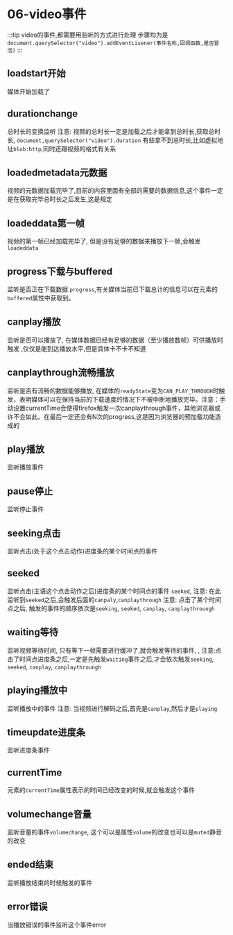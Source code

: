 # 06-video事件

:::tip
video的事件,都需要用监听的方式进行处理
步骤均为是`document.querySelector("video").addEventLisener(事件名称,回调函数,是否冒泡)`
:::

## loadstart开始
媒体开始加载了 

## durationchange
总时长的变换监听 
注意: 视频的总时长一定是加载之后才能拿到总时长,获取总时长, `document,querySelector("video").duration`
有些拿不到总时长,比如虚拟地址`blob:http`,同时还跟视频的格式有关系

## loadedmetadata元数据
视频的元数据加载完毕了,目前的内容里面有全部的需要的数据信息,这个事件一定是在获取完毕总时长之后发生,这是规定

## loadeddata第一帧
视频的第一帧已经加载完毕了, 但是没有足够的数据来播放下一帧,会触发`loadeddata`

## progress下载与buffered
监听是否正在下载数据 `progress`,有关媒体当前已下载总计的信息可以在元素的`buffered`属性中获取到。

## canplay播放
监听是否可以播放了, 在媒体数据已经有足够的数据（至少播放数帧）可供播放时触发 ,仅仅是能到达播放水平,但是具体卡不卡不知道

## canplaythrough流畅播放
监听是否有流畅的数据能够播放, 在媒体的`readyState`变为`CAN_PLAY_THROUGH`时触发，表明媒体可以在保持当前的下载速度的情况下不被中断地播放完毕。注意：手动设置currentTime会使得firefox触发一次canplaythrough事件，其他浏览器或许不会如此。在最后一定还会有N次的progress,这是因为浏览器的预加载功能造成的

## play播放
监听播放事件 

## pause停止
监听停止事件 

## seeking点击
监听点击(处于这个点击动作)进度条的某个时间点的事件 

## seeked
监听点击(主语这个点击动作之后)进度条的某个时间点的事件 `seeked`, 
注意: 在此 监听到`seeked`之后,会触发后面的`canpaly`,`canplaythrough`
注意: 点击了某个时间点之后, 触发的事件的顺序依次是`seeking`, `seeked`, `canplay`, `canplaythroungh`

## waiting等待
监听视频等待时间, 只有等下一帧需要进行缓冲了,就会触发等待的事件, ,
注意:点击了时间点进度条之后,一定是先触发`waiting`事件之后,才会依次触发`seeking`, `seeked`, `canplay`, `canplaythroungh`

## playing播放中
监听播放中的事件 
注意: 当视频进行解码之后,首先是`canplay`,然后才是`playing`

## timeupdate进度条
监听进度条事件

## currentTime
元素的`currentTime`属性表示的时间已经改变的时候,就会触发这个事件

## volumechange音量
监听音量的事件`volumechange`, 这个可以是属性`volume`的改变也可以是`muted`静音的改变

## ended结束
监听播放结束的时候触发的事件 

## error错误
当播放错误的事件监听这个事件error